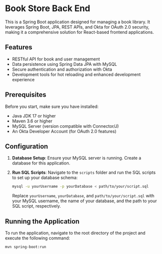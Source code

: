 # Book Store Back End

This is a Spring Boot application designed for managing a book library. It leverages Spring Boot, JPA, REST APIs, and Okta for OAuth 2.0 security, making it a comprehensive solution for React-based frontend applications.

## Features

- RESTful API for book and user management
- Data persistence using Spring Data JPA with MySQL
- Secure authentication and authorization with Okta
- Development tools for hot reloading and enhanced development experience

## Prerequisites

Before you start, make sure you have installed:

- Java JDK 17 or higher
- Maven 3.6 or higher
- MySQL Server (version compatible with Connector/J)
- An Okta Developer Account (for OAuth 2.0 features)

## Configuration

1. **Database Setup**: Ensure your MySQL server is running. Create a database for this application.

2. **Run SQL Scripts**: Navigate to the `scripts` folder and run the SQL scripts to set up your database schema:

    ```sh
    mysql -u yourUsername -p yourDatabase < path/to/your/script.sql
    ```

   Replace `yourUsername`, `yourDatabase`, and `path/to/your/script.sql` with your MySQL username, the name of your database, and the path to your SQL script, respectively.

## Running the Application

To run the application, navigate to the root directory of the project and execute the following command:

```sh
mvn spring-boot:run
